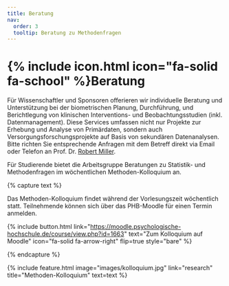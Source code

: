 ```yaml
---
title: Beratung
nav:
  order: 3
  tooltip: Beratung zu Methodenfragen
---
```


# {% include icon.html icon="fa-solid fa-school" %}Beratung

Für Wissenschaftler und Sponsoren offerieren wir individuelle Beratung und Unterstützung bei der biometrischen Planung, Durchführung, und Berichtlegung von klinischen Interventions- und Beobachtungsstudien (inkl. Datenmanagement). Diese Services umfassen nicht nur Projekte zur Erhebung und Analyse von Primärdaten, sondern auch Versorgungsforschungsprojekte auf Basis von sekundären Datenanalysen. Bitte richten Sie entsprechende Anfragen mit dem Betreff direkt via Email oder Telefon an Prof. Dr. [Robert Miller](http://methodenlehre.phb.de/members/robert-miller.html).

Für Studierende bietet die Arbeitsgruppe Beratungen zu Statistik- und Methodenfragen im wöchentlichen Methoden-Kolloquium an. 


{% capture text %}

Das Methoden-Kolloquium findet während der Vorlesungszeit wöchentlich statt. Teilnehmende können sich über das PHB-Moodle für einen Termin anmelden.

{%
  include button.html
  link="https://moodle.psychologische-hochschule.de/course/view.php?id=1663"
  text="Zum Kolloquium auf Moodle"
  icon="fa-solid fa-arrow-right"
  flip=true
  style="bare"
%}

{% endcapture %}

{%
  include feature.html
  image="images/kolloquium.jpg"
  link="research"
  title="Methoden-Kolloquium"
  text=text
%}
